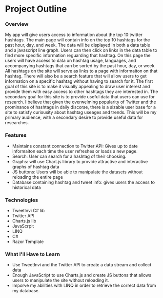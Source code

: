 # Project Outline

### Overview
   My app will give users access to information about the top 10 twitter hashtags.  The main page will contain info on the top 10 hashtags for the past hour, day, and week.  The data will be displayed in both a data table and a javascript line graph.  Users can then click on links in the data table to find more specific information reguarding that hashtag.  On this page the users will have access to data on hashtag usage, languages, and accompanying hashtags that can be sorted by the past hour, day, or week.  All hashtags on the site will serve as links to a page with informaiton on that hashtag.  There will also be a search feature that will allow users to get information on a specific hashtag without having to search for it.
   The first goal of this site is to make it visually appealing to draw user interest and provide them with easy access to other hashtags they are interested in.  The secondary goal for this site is to provide useful data that users can use for research.  I believe that given the overwelming popularity of Twitter and the prominance of hashtags in daily discorse, there is a sizable user base for a site to satisfy curiousity about hashtag useages and trends.  This will be my primary audience, with a secondary desire to provide useful data for researches.

### Features
- Maintains constant connection to Twitter API: Gives up to date informaiton each time the user refreshes or loads a new page.
- Search: User can search for a hashtag of their choosing.
- Graphs: will use Chart.js library to provide attractive and interactive graphs of hashtag data
- JS buttons: Users will be able to manipulate the datasets without reloading the entire page
- Database containing hashtag and tweet info: gives users the access to historical data


### Technologies
- TweetInvi C# lib
- Twitter API
- Charts.js lib
- JavaScrpit
- LINQ
- C#
- Razor Template


### What I'll Have to Learn
- Use TweetInvi and the Twitter API to create a data stream and collect data
- Enough JavaScript to use Charts.js and create JS buttons that allows users to manipulate the site without reloading it.  
- Imporve my abilities with LINQ in order to retrieve the correct data from my database.
